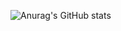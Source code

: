 ![Anurag's GitHub stats](https://github-readme-stats.vercel.app/api?username=yugahee&show_icons=true&theme=radical)
